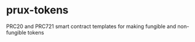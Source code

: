 # prux-tokens
PRC20 and PRC721 smart contract templates for making fungible and non-fungible tokens

